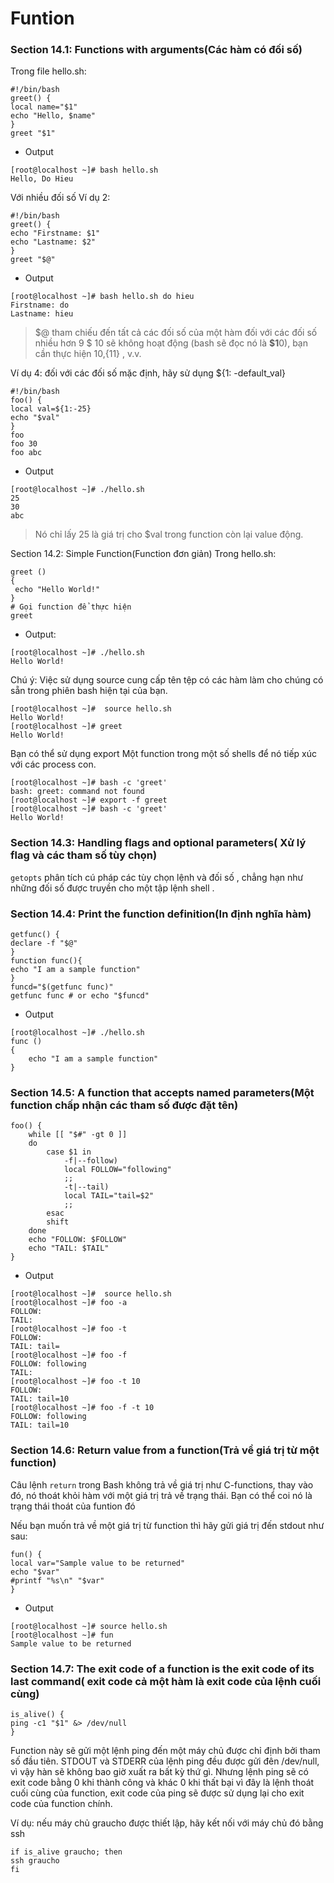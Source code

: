 # Funtion
### Section 14.1: Functions with arguments(Các hàm có đối số)
Trong file hello.sh:
```
#!/bin/bash
greet() {
local name="$1"
echo "Hello, $name"
}
greet "$1"
```
* Output
```
[root@localhost ~]# bash hello.sh
Hello, Do Hieu
```

Với nhiều đối số Ví dụ 2:

```
#!/bin/bash
greet() {
echo "Firstname: $1"
echo "Lastname: $2"
}
greet "$@"
```
* Output
```
[root@localhost ~]# bash hello.sh do hieu
Firstname: do
Lastname: hieu
```
  > $@ tham chiếu đến tất cả các đối số của một hàm
  > đối với các đối số nhiều hơn 9 $ 10 sẽ không hoạt động (bash sẽ đọc nó là **$1**0), bạn cần thực hiện ${10} ,${11} , v.v.

Ví dụ 4: đối với các đối số mặc định, hãy sử dụng ${1: -default_val}
```
#!/bin/bash
foo() {
local val=${1:-25}
echo "$val"
}
foo
foo 30
foo abc
```
* Output
```
[root@localhost ~]# ./hello.sh
25
30
abc
```
  > Nó chỉ lấy 25 là giá trị cho $val trong function còn lại value động.

Section 14.2: Simple Function(Function đơn giản)
Trong hello.sh:
```
greet ()
{
 echo "Hello World!"
}
# Gọi function để thực hiện
greet
```
* Output:
```
[root@localhost ~]# ./hello.sh
Hello World!
```

Chú ý: Việc sử dụng source cung cấp tên tệp có các hàm làm cho chúng có sẵn trong phiên bash hiện tại của bạn.

```
[root@localhost ~]#  source hello.sh
Hello World!
[root@localhost ~]# greet
Hello World!
```
Bạn có thể sử dụng export Một function trong một số shells để nó tiếp xúc với các process con.
```
[root@localhost ~]# bash -c 'greet'
bash: greet: command not found
[root@localhost ~]# export -f greet
[root@localhost ~]# bash -c 'greet'
Hello World!
```

### Section 14.3: Handling flags and optional parameters( Xử lý flag và các tham số tùy chọn)
`getopts` phân tích cú pháp các tùy chọn lệnh và đối số , chẳng hạn như những đối số được truyền cho một tập lệnh shell .

### Section 14.4: Print the function definition(In định nghĩa hàm)
```
getfunc() {
declare -f "$@"
}
function func(){
echo "I am a sample function"
}
funcd="$(getfunc func)"
getfunc func # or echo "$funcd"
```
* Output
```
[root@localhost ~]# ./hello.sh
func ()
{
    echo "I am a sample function"
}
```

### Section 14.5: A function that accepts named parameters(Một function chấp nhận các tham số được đặt tên)
```
foo() {
    while [[ "$#" -gt 0 ]]
    do
        case $1 in
            -f|--follow)
            local FOLLOW="following"
            ;;
            -t|--tail)
            local TAIL="tail=$2"
            ;;
        esac
        shift
    done
    echo "FOLLOW: $FOLLOW"
    echo "TAIL: $TAIL"
}
```
* Output
```
[root@localhost ~]#  source hello.sh
[root@localhost ~]# foo -a
FOLLOW:
TAIL:
[root@localhost ~]# foo -t
FOLLOW:
TAIL: tail=
[root@localhost ~]# foo -f
FOLLOW: following
TAIL:
[root@localhost ~]# foo -t 10
FOLLOW:
TAIL: tail=10
[root@localhost ~]# foo -f -t 10
FOLLOW: following
TAIL: tail=10
```

### Section 14.6: Return value from a function(Trả về giá trị từ một function)
Câu lệnh `return` trong Bash không trả về giá trị như C-functions, thay vào đó, nó thoát khỏi hàm với một giá trị trả về trạng thái. Bạn có thể coi nó là trạng thái thoát của funtion đó

Nếu bạn muốn trả về một giá trị từ function thì hãy gửi giá trị đến stdout như sau:
```
fun() {
local var="Sample value to be returned"
echo "$var"
#printf "%s\n" "$var"
}
```
* Output
```
[root@localhost ~]# source hello.sh
[root@localhost ~]# fun
Sample value to be returned
```

### Section 14.7: The exit code of a function is the exit code of its last command( exit code cả một hàm là exit code của lệnh cuối cùng)
```
is_alive() {
ping -c1 "$1" &> /dev/null
}
```
Function này sẽ gửi một lệnh ping đến một máy chủ được chỉ định bởi tham số đầu tiên. STDOUT và STDERR của lệnh ping đều được gửi đên /dev/null, vì vậy hàn sẽ không bao giờ xuất ra bất kỳ thứ gì. Nhưng lệnh ping sẽ có exit code bằng 0 khi thành công và khác 0 khi thất bại vì đây là lệnh thoát cuối cùng của function, exit code của ping sẽ được sử dụng lại cho exit code của function chính.

Ví dụ: nếu máy chủ graucho được thiết lập, hãy kết nối với máy chủ đó bằng ssh 
```
if is_alive graucho; then
ssh graucho
fi
```
